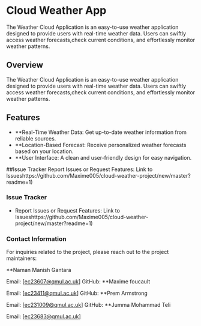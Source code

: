 # Cloud Weather App
The Weather Cloud Application is an easy-to-use weather application designed to provide users with real-time weather data. Users can swiftly access weather forecasts,check current conditions, and effortlessly monitor weather patterns.


## Overview
The Weather Cloud Application is an easy-to-use weather application designed to provide users with real-time weather data. Users can swiftly access weather forecasts,check current conditions, and effortlessly monitor weather patterns.
## Features

- **Real-Time Weather Data: Get up-to-date weather information from reliable sources.
- **Location-Based Forecast: Receive personalized weather forecasts based on your location.
- **User Interface: A clean and user-friendly design for easy navigation.


##Issue Tracker
Report Issues or Request Features: Link to Issueshttps://github.com/Maxime005/cloud-weather-project/new/master?readme=1)

### Issue Tracker

- Report Issues or Request Features: Link to Issueshttps://github.com/Maxime005/cloud-weather-project/new/master?readme=1)

### Contact Information
For inquiries related to the project, please reach out to the project maintainers:

**Naman Manish Gantara

Email: [ec23607@qmul.ac.uk]
GitHub:
**Maxime foucault

Email: [ec23411@qmul.ac.uk]
GitHub:
**Prem Armstrong

Email: [ec231009@qmul.ac.uk]
GitHub:
**Jumma Mohammad Teli

Email: [ec23683@qmul.ac.uk]
